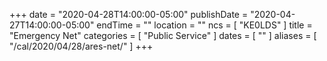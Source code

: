 +++
date = "2020-04-28T14:00:00-05:00"
publishDate = "2020-04-27T14:00:00-05:00"
endTime = ""
location = ""
ncs = [ "KE0LDS" ]
title = "Emergency Net"
categories = [ "Public Service" ]
dates = [ "" ]
aliases = [ "/cal/2020/04/28/ares-net/" ]
+++

